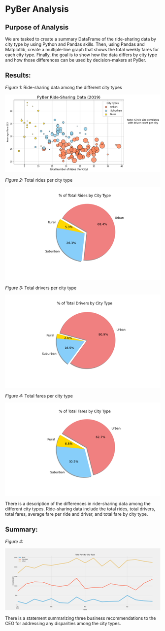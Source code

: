 # PyBer Analysis

## Purpose of Analysis

We are tasked to create a summary DataFrame of the ride-sharing data by city type by using Python and Pandas skills. Then, using Pandas and Matplotlib, create a multiple-line graph that shows the total weekly fares for each city type. Finally, the goal is to show how the data differs by city type and how those differences can be used by decision-makers at PyBer.


## Results:

*Figure 1:* Ride-sharing data among the different city types

![](analysis/Fig1.png)

*Figure 2:* Total rides per city type

![](analysis/Fig6.png)


*Figure 3:* Total drivers per city type

![](analysis/Fig7.png)


*Figure 4:* Total fares per city type

![](analysis/Fig5.png)





There is a description of the differences in ride-sharing data among the different city types. Ride-sharing data include the total rides, total drivers, total fares, average fare per ride and driver, and total fare by city type.



## Summary:

*Figure 4:*

![](analysis/PyBer_fare_summary.png)

There is a statement summarizing three business recommendations to the CEO for addressing any disparities among the city types. 
